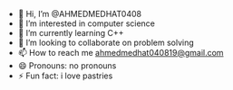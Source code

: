 - 👋 Hi, I’m @AHMEDMEDHAT0408
- 👀 I’m interested in computer science 
- 🌱 I’m currently learning C++
- 💞️ I’m looking to collaborate on problem solving 
- 📫 How to reach me ahmedmedhat040819@gmail.com
- 😄 Pronouns: no pronouns 
- ⚡ Fun fact: i love pastries 

<!---
AHMEDMEDHAT0408/AHMEDMEDHAT0408 is a ✨ special ✨ repository because its `README.md` (this file) appears on your GitHub profile.
You can click the Preview link to take a look at your changes.
--->
